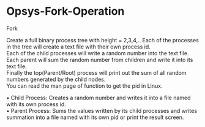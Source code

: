 # Opsys-Fork-Operation
Fork


Create a full binary process tree with height = 2,3,4,..
Each of the processes in the tree will create a text file with their own process id.		
Each	of the child processes will write a random number into the text	file.		
Each	parent will sum the random number from children and write it into its text file.	
Finally the top(Parent/Root) process will print out the sum of all random numbers generated by the child nodes.		
You can read the man page of	function to get the pid in Linux.		
	
• Child Process: Creates	a random number and writes it	into	a file named with its	own process id.		
• Parent Process: Sums the values written by its child processes	and writes summation into a file named with its own pid or print the result screen.	

